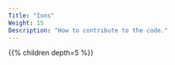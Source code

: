 ```yaml
---
Title: "Ions"
Weight: 15
Description: "How to contribute to the code."
---
```


{{% children depth=5 %}}